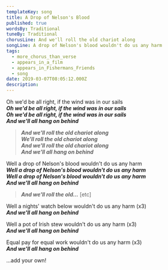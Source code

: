 ```yaml
---
templateKey: song
title: A Drop of Nelson's Blood
published: true
wordsBy: Traditional
tuneBy: Traditional
chorusLine: And we'll roll the old chariot along
songLine: A drop of Nelson's blood wouldn't do us any harm
tags:
  - more_chorus_than_verse
  - appears_in_a_film
  - appears_in_Fishermans_Friends
  - song
date: 2019-03-07T08:05:12.000Z
description:
---
```

Oh we'd be all right, if the wind was in our sails\
***Oh we'd be all right, if the wind was in our sails\
Oh we'd be all right, if the wind was in our sails\
And we'll all hang on behind***

> ***And we'll roll the old chariot along\
We'll roll the old chariot along\
And we'll roll the old chariot along\
And we'll all hang on behind***

Well a drop of Nelson's blood wouldn't do us any harm\
***Well a drop of Nelson's blood wouldn't do us any harm\
Well a drop of Nelson's blood wouldn't do us any harm\
And we'll all hang on behind***

> ***And we'll roll the old...*** [etc]

Well a nights' watch below wouldn't do us any harm (x3)\
***And we'll all hang on behind***

Well a pot of Irish stew wouldn't do us any harm (x3)\
***And we'll all hang on behind***

Equal pay for equal work wouldn't do us any harm (x3)\
***And we'll all hang on behind***

...add your own!
